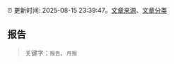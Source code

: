 :alarm_clock: 更新时间: 2025-08-15 23:39:47。[文章来源](/README.md)、[文章分类](/TAGS.md)

## 报告


> 关键字：`报告`、`月报`



